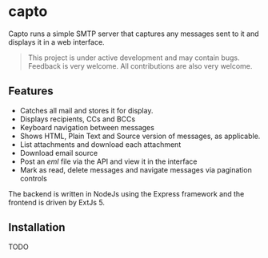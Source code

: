 capto
=====

Capto runs a simple SMTP server that captures any messages sent to it and displays it in a web interface.

> This project is under active development and may contain bugs. Feedback is very welcome. All contributions are also very welcome.

Features
----------

 - Catches all mail and stores it for display.
 - Displays recipients, CCs and BCCs
 - Keyboard navigation between messages
 - Shows HTML, Plain Text and Source version of messages, as applicable.
 - List attachments and download each attachment
 - Download email source
 - Post an *eml* file via the API and view it in the interface
 - Mark as read, delete messages and navigate messages via pagination controls

The backend is written in NodeJs using the Express framework and the frontend is driven by ExtJs 5.

Installation
--------------

TODO


